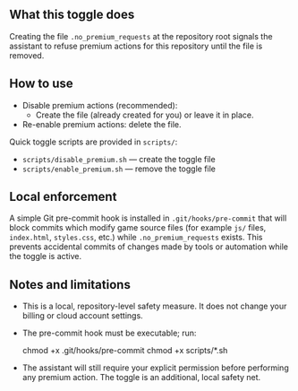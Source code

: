 What this toggle does
----------------------

Creating the file `.no_premium_requests` at the repository root signals the assistant to refuse premium actions for this repository until the file is removed.

How to use
----------
- Disable premium actions (recommended):
  - Create the file (already created for you) or leave it in place.
- Re-enable premium actions: delete the file.

Quick toggle scripts are provided in `scripts/`:
- `scripts/disable_premium.sh` — create the toggle file
- `scripts/enable_premium.sh`  — remove the toggle file

Local enforcement
-----------------
A simple Git pre-commit hook is installed in `.git/hooks/pre-commit` that will block commits which modify game source files (for example `js/` files, `index.html`, `styles.css`, etc.) while `.no_premium_requests` exists. This prevents accidental commits of changes made by tools or automation while the toggle is active.

Notes and limitations
---------------------
- This is a local, repository-level safety measure. It does not change your billing or cloud account settings.
- The pre-commit hook must be executable; run:

  chmod +x .git/hooks/pre-commit
  chmod +x scripts/*.sh

- The assistant will still require your explicit permission before performing any premium action. The toggle is an additional, local safety net.
